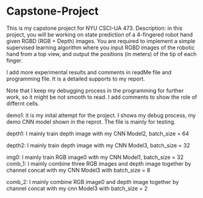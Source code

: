 # Capstone-Project
This is my capstone project for NYU CSCI-UA 473. 
Description: in this project, you will be working on state prediction of a 4-fingered robot hand given RGBD (RGB + Depth) images. You are required to implement a simple supervised learning algorithm where you input RGBD images of the robotic hand from a top view, and output the positions (in meters) of the tip of each finger. 

I add more experimental results and comments in readMe file and programming file. It is a detailed supports to my report.

Note that I keep my debugging process in the programming for further work, so it might be not smooth to read. I add comments to show the role of differnt cells.

demo1: it is my inital attempt for the project. I shows my debug process, my demo CNN model shown in the reprot. The file is mainly for testing.

depth1: I mainly train depth image with my CNN Model2, batch_size = 64

depth2: I mainly train depth image with my CNN Model3, batch_size = 32

img0: I mainly train RGB image0 with my CNN Model1, batch_size = 32
comb_1: I mainly combine three RGB images and depth image together by channel concat with my CNN Model3 with batch_size = 8

comb_2: I mainly combine RGB image0 and depth image together by channel concat with my cnn Model3 with batch_size = 2


